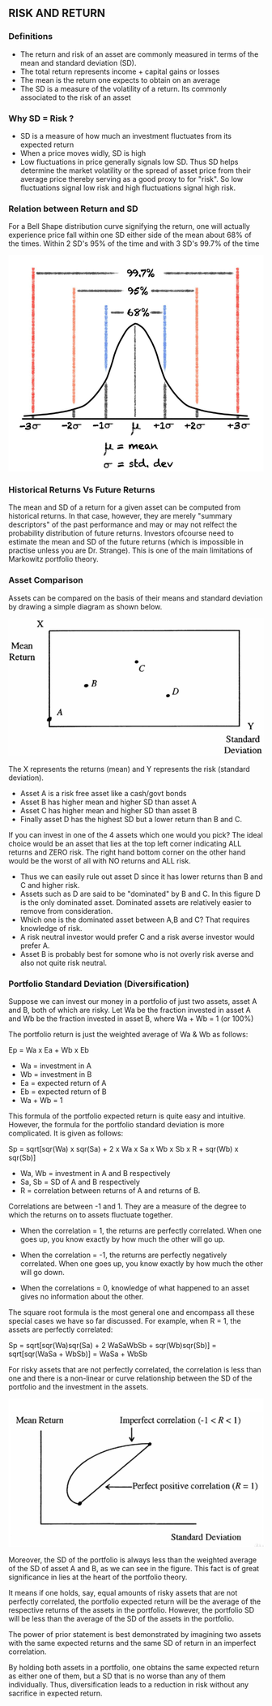 ## RISK AND RETURN

### Definitions
- The return and risk of an asset are commonly measured in terms of the mean and standard deviation (SD).
- The total return represents income + capital gains or losses
- The mean is the return one expects to obtain on an average
- The SD is a measure of the volatility of a return. Its commonly associated to the risk of an asset

### Why SD = Risk ?
- SD is a measure of how much an investment fluctuates from its expected return
- When a price moves widly, SD is high
- Low fluctuations in price generally signals low SD.
Thus SD helps determine the market volatility or the spread of asset price from their average price thereby serving as a good proxy to for "risk". So low fluctuations signal low risk and high fluctuations signal high risk.

### Relation between Return and SD
For a Bell Shape distribution curve signifying the return, one will actually experience price fall within one SD either side of the mean about 68% of the times. Within 2 SD's 95% of the time and with 3 SD's 99.7% of the time

![alt text](https://github.com/devak23/stockmarket-glossary/blob/main/images/Return_SD.png?raw=true)

### Historical Returns Vs Future Returns
The mean and SD of a return for a given asset can be computed from historical returns. In that case, however, they are merely "summary descriptors" of the past performance and may or may not relfect the probability distribution of future returns.
Investors ofcourse need to estimate the mean and SD of the future returns (which is impossible in practise unless you are Dr. Strange). This is one of the main limitations of Markowitz portfolio theory.

### Asset Comparison
Assets can be compared on the basis of their means and standard deviation by drawing a simple diagram as shown below.

![alt text](https://github.com/devak23/stockmarket-glossary/blob/main/images/InvestInOnlyOneAsset.png?raw=true)

The X represents the returns (mean) and Y represents the risk (standard deviation). 
- Asset A is a risk free asset like a cash/govt bonds
- Asset B has higher mean and higher SD than asset A
- Asset C has higher mean and higher SD than asset B
- Finally asset D has the highest SD but a lower return than B and C.

If you can invest in one of the 4 assets which one would you pick? The ideal choice would be an asset that lies at the top left corner indicating ALL returns and ZERO risk. The right hand bottom corner on the other hand would be the worst of all with NO returns and ALL risk. 
- Thus we can easily rule out asset D since it has lower returns than B and C and higher risk.
- Assets such as D are said to be "dominated" by B and C. In this figure D is the only dominated asset. Dominated assets are relatively easier to remove from consideration.
- Which one is the dominated asset between A,B and C? That requires knowledge of risk.
- A risk neutral investor would prefer C and a risk averse investor would prefer A.
- Asset B is probably best for somone who is not overly risk averse and also not quite risk neutral.

### Portfolio Standard Deviation (Diversification)
Suppose we can invest our money in a portfolio of just two assets, asset A and B, both of which are risky. Let Wa be the fraction invested in asset A and Wb be the fraction invested in asset B, where Wa + Wb = 1 (or 100%)

The portfolio return is just the weighted average of Wa & Wb as follows:

Ep = Wa x Ea + Wb x Eb
- Wa = investment in A
- Wb = investment in B
- Ea = expected return of A
- Eb = expected return of B
- Wa + Wb = 1

This formula of the portfolio expected return is quite easy and intuitive. However, the formula for the portfolio standard deviation is more complicated. It is given as follows:

Sp = sqrt[sqr(Wa) x sqr(Sa) + 2 x Wa x Sa x Wb x Sb x R + sqr(Wb) x sqr(Sb)]

- Wa, Wb = investment in A and B respectively
- Sa, Sb = SD of A and B respectively
- R = correlation between returns of A and returns of B. 

Correlations are between -1 and 1. They are a measure of the degree to which the returns on to assets fluctuate together.

- When the correlation = 1, the returns are perfectly correlated. When one goes up, you know exactly by how much the other will go up.

- When the correlation = -1, the returns are perfectly negatively correlated. When one goes up, you know exactly by how much the other will go down.

- When the correlations = 0, knowledge of what happened to an asset gives no information about the other.


The square root formula is the most general one and encompass all these special cases we have so far discussed. For example, when R = 1, the assets are perfectly correlated:

Sp 	= sqrt[sqr(Wa)sqr(Sa) + 2 WaSaWbSb + sqr(Wb)sqr(Sb)]
	= sqrt[sqr(WaSa + WbSb)]
	= WaSa + WbSb

For risky assets that are not perfectly correlated, the correlation is less than one and there is a non-linear or curve relationship between the SD of the portfolio and the investment in the assets.

![alt text](https://github.com/devak23/stockmarket-glossary/blob/main/images/ImperfectCorrelation.png?raw=true)

Moreover, the SD of the portfolio is always less than the weighted average of the SD of asset A and B, as we can see in the figure. This fact is of great significance in lies at the heart of the portfolio theory.

It means if one holds, say, equal amounts of risky assets that are not perfectly correlated, the portfolio expected return will be the average of the respective returns of the assets in the portfolio. However, the portfolio SD will be less than the average of the SD of the assets in the portfolio.

The power of prior statement is best demonstrated by imagining two assets with the same expected returns and the same SD of return in an imperfect correlation.

By holding both assets in a portfolio, one obtains the same expected return as either one of them, but a SD that is no worse than any of them individually. Thus, diversification leads to a reduction in risk without any sacrifice in expected return.

